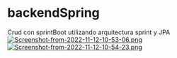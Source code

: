# backendSpring
Crud con sprintBoot utilizando arquitectura sprint y JPA 
[![Screenshot-from-2022-11-12-10-53-06.png](https://i.postimg.cc/Dz0G1Nf6/Screenshot-from-2022-11-12-10-53-06.png)](https://postimg.cc/jWVCbZ7n)
[![Screenshot-from-2022-11-12-10-54-23.png](https://i.postimg.cc/4N8NpxKC/Screenshot-from-2022-11-12-10-54-23.png)](https://postimg.cc/JGkLLmcK)
